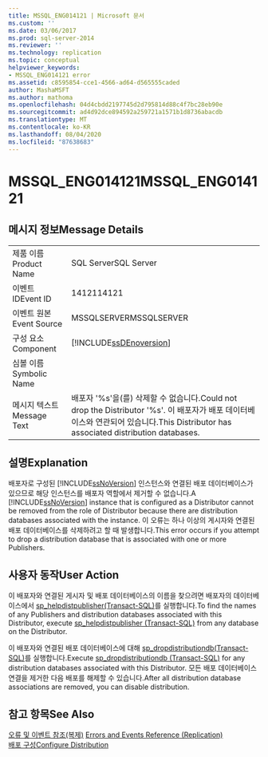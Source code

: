 ```yaml
---
title: MSSQL_ENG014121 | Microsoft 문서
ms.custom: ''
ms.date: 03/06/2017
ms.prod: sql-server-2014
ms.reviewer: ''
ms.technology: replication
ms.topic: conceptual
helpviewer_keywords:
- MSSQL_ENG014121 error
ms.assetid: c8595854-cce1-4566-ad64-d565555caded
author: MashaMSFT
ms.author: mathoma
ms.openlocfilehash: 04d4cbdd2197745d2d795814d88c4f7bc28eb90e
ms.sourcegitcommit: ad4d92dce894592a259721a1571b1d8736abacdb
ms.translationtype: MT
ms.contentlocale: ko-KR
ms.lasthandoff: 08/04/2020
ms.locfileid: "87638683"
---
```

# <a name="mssql_eng014121"></a><span data-ttu-id="a2e8d-102">MSSQL_ENG014121</span><span class="sxs-lookup"><span data-stu-id="a2e8d-102">MSSQL_ENG014121</span></span>
    
## <a name="message-details"></a><span data-ttu-id="a2e8d-103">메시지 정보</span><span class="sxs-lookup"><span data-stu-id="a2e8d-103">Message Details</span></span>  
  
|||  
|-|-|  
|<span data-ttu-id="a2e8d-104">제품 이름</span><span class="sxs-lookup"><span data-stu-id="a2e8d-104">Product Name</span></span>|<span data-ttu-id="a2e8d-105">SQL Server</span><span class="sxs-lookup"><span data-stu-id="a2e8d-105">SQL Server</span></span>|  
|<span data-ttu-id="a2e8d-106">이벤트 ID</span><span class="sxs-lookup"><span data-stu-id="a2e8d-106">Event ID</span></span>|<span data-ttu-id="a2e8d-107">14121</span><span class="sxs-lookup"><span data-stu-id="a2e8d-107">14121</span></span>|  
|<span data-ttu-id="a2e8d-108">이벤트 원본</span><span class="sxs-lookup"><span data-stu-id="a2e8d-108">Event Source</span></span>|<span data-ttu-id="a2e8d-109">MSSQLSERVER</span><span class="sxs-lookup"><span data-stu-id="a2e8d-109">MSSQLSERVER</span></span>|  
|<span data-ttu-id="a2e8d-110">구성 요소</span><span class="sxs-lookup"><span data-stu-id="a2e8d-110">Component</span></span>|[!INCLUDE[ssDEnoversion](../../includes/ssdenoversion-md.md)]|  
|<span data-ttu-id="a2e8d-111">심볼 이름</span><span class="sxs-lookup"><span data-stu-id="a2e8d-111">Symbolic Name</span></span>||  
|<span data-ttu-id="a2e8d-112">메시지 텍스트</span><span class="sxs-lookup"><span data-stu-id="a2e8d-112">Message Text</span></span>|<span data-ttu-id="a2e8d-113">배포자 '%s'을(를) 삭제할 수 없습니다.</span><span class="sxs-lookup"><span data-stu-id="a2e8d-113">Could not drop the Distributor '%s'.</span></span> <span data-ttu-id="a2e8d-114">이 배포자가 배포 데이터베이스와 연관되어 있습니다.</span><span class="sxs-lookup"><span data-stu-id="a2e8d-114">This Distributor has associated distribution databases.</span></span>|  
  
## <a name="explanation"></a><span data-ttu-id="a2e8d-115">설명</span><span class="sxs-lookup"><span data-stu-id="a2e8d-115">Explanation</span></span>  
 <span data-ttu-id="a2e8d-116">배포자로 구성된 [!INCLUDE[ssNoVersion](../../includes/ssnoversion-md.md)] 인스턴스와 연결된 배포 데이터베이스가 있으므로 해당 인스턴스를 배포자 역할에서 제거할 수 없습니다.</span><span class="sxs-lookup"><span data-stu-id="a2e8d-116">A [!INCLUDE[ssNoVersion](../../includes/ssnoversion-md.md)] instance that is configured as a Distributor cannot be removed from the role of Distributor because there are distribution databases associated with the instance.</span></span> <span data-ttu-id="a2e8d-117">이 오류는 하나 이상의 게시자와 연결된 배포 데이터베이스를 삭제하려고 할 때 발생합니다.</span><span class="sxs-lookup"><span data-stu-id="a2e8d-117">This error occurs if you attempt to drop a distribution database that is associated with one or more Publishers.</span></span>  
  
## <a name="user-action"></a><span data-ttu-id="a2e8d-118">사용자 동작</span><span class="sxs-lookup"><span data-stu-id="a2e8d-118">User Action</span></span>  
 <span data-ttu-id="a2e8d-119">이 배포자와 연결된 게시자 및 배포 데이터베이스의 이름을 찾으려면 배포자의 데이터베이스에서 [sp_helpdistpublisher&#40;Transact-SQL&#41;](/sql/relational-databases/system-stored-procedures/sp-helpdistpublisher-transact-sql)를 실행합니다.</span><span class="sxs-lookup"><span data-stu-id="a2e8d-119">To find the names of any Publishers and distribution databases associated with this Distributor, execute [sp_helpdistpublisher &#40;Transact-SQL&#41;](/sql/relational-databases/system-stored-procedures/sp-helpdistpublisher-transact-sql) from any database on the Distributor.</span></span>  
  
 <span data-ttu-id="a2e8d-120">이 배포자와 연결된 배포 데이터베이스에 대해 [sp_dropdistributiondb&#40;Transact-SQL&#41;](/sql/relational-databases/system-stored-procedures/sp-dropdistributiondb-transact-sql)를 실행합니다.</span><span class="sxs-lookup"><span data-stu-id="a2e8d-120">Execute [sp_dropdistributiondb &#40;Transact-SQL&#41;](/sql/relational-databases/system-stored-procedures/sp-dropdistributiondb-transact-sql) for any distribution databases associated with this Distributor.</span></span> <span data-ttu-id="a2e8d-121">모든 배포 데이터베이스 연결을 제거한 다음 배포를 해제할 수 있습니다.</span><span class="sxs-lookup"><span data-stu-id="a2e8d-121">After all distribution database associations are removed, you can disable distribution.</span></span>  
  
## <a name="see-also"></a><span data-ttu-id="a2e8d-122">참고 항목</span><span class="sxs-lookup"><span data-stu-id="a2e8d-122">See Also</span></span>  
 <span data-ttu-id="a2e8d-123">[오류 및 이벤트 참조&#40;복제&#41;](errors-and-events-reference-replication.md) </span><span class="sxs-lookup"><span data-stu-id="a2e8d-123">[Errors and Events Reference &#40;Replication&#41;](errors-and-events-reference-replication.md) </span></span>  
 [<span data-ttu-id="a2e8d-124">배포 구성</span><span class="sxs-lookup"><span data-stu-id="a2e8d-124">Configure Distribution</span></span>](configure-distribution.md)  
  
  
